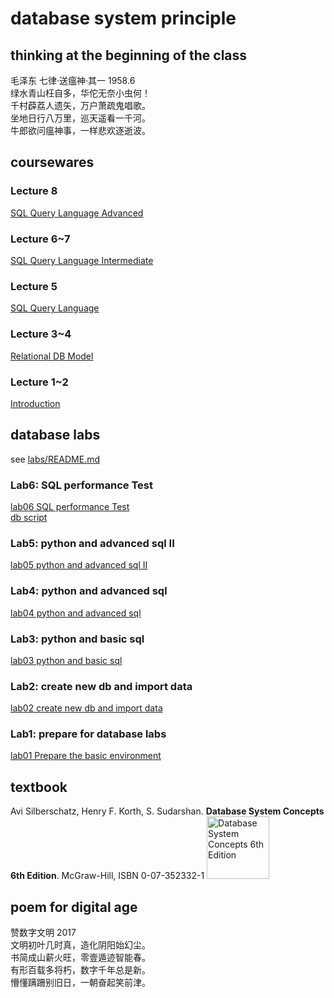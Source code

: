 # database system principle
## thinking at the beginning of the class
毛泽东 七律·送瘟神·其一 1958.6<br/>
绿水青山枉自多，华佗无奈小虫何！<br/>
千村薜荔人遗矢，万户萧疏鬼唱歌。<br/>
坐地日行八万里，巡天遥看一千河。<br/>
牛郎欲问瘟神事，一样悲欢逐逝波。<br/>

## coursewares
### Lecture 8
[SQL Query Language Advanced](./docs/lecture005DbSystemSQL3advanced.pdf)

### Lecture 6~7
[SQL Query Language Intermediate](./docs/lecture004DbSystemSQL2intermediate.pdf)

### Lecture 5
[SQL Query Language](./docs/lecture003DbSystemSQL1basicR6.pdf)

### Lecture 3~4
[Relational DB Model](./docs/lecture002DbSystemRDbModelR6.pdf)

### Lecture 1~2
[Introduction](./docs/lecture01DbSystemIntroR6.pdf)

## database labs

see [labs/README.md](./labs/README.md)<br/>
### Lab6: SQL performance Test
[lab06 SQL performance Test](./labs/lab06DbSystemSQLperformanceTestStudent.pdf)<br/>
[db script](./res/sqlperformancetest.sql)

### Lab5: python and advanced sql II
[lab05 python and advanced sql II ](./labs/lab05DbSystemBasicSQL3_view_rankStudent.pdf)

### Lab4: python and advanced sql
[lab04 python and advanced sql ](./labs/lab04DbSystemBasicSQLStudent.pdf)

### Lab3: python and basic sql
[lab03 python and basic sql ](./labs/lab03DbSystemStudent.pdf)

### Lab2: create new db and import data
[lab02 create new db and import data](./labs/lab02DbSystemStudent.pdf)

### Lab1: prepare for database labs
[lab01 Prepare the basic environment](./labs/lab01DbSystemPrepareStudent.pdf)

## textbook
Avi Silberschatz, Henry F. Korth, S. Sudarshan. **Database System Concepts 6th Edition**. McGraw-Hill, ISBN 0-07-352332-1
<img src="./docs/DatabaseSystemConcepts6Cover.jpg" width="100" alt="Database System Concepts 6th Edition"/>

## poem for digital age
赞数字文明 2017<br/>
文明初叶几时真，造化阴阳始幻尘。<br/>
书简成山薪火旺，零壹遁迹智能春。<br/>
有形百载多将朽，数字千年总是新。<br/>
懵懂蹒跚别旧日，一朝奋起笑前津。<br/>
